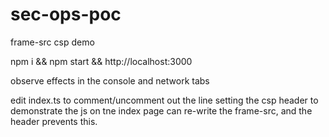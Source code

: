 # sec-ops-poc
frame-src csp demo

npm i && npm start && http://localhost:3000

observe effects in the console and network tabs

edit index.ts to comment/uncomment out the line setting the csp header to demonstrate the js on tne index page can re-write the frame-src, and the header prevents this.
